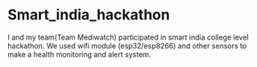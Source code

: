# Smart_india_hackathon
I and my team(Team Mediwatch) participated in smart india   college level hackathon. We used wifi module (esp32/esp8266) and other sensors to make a health monitoring and alert system.
